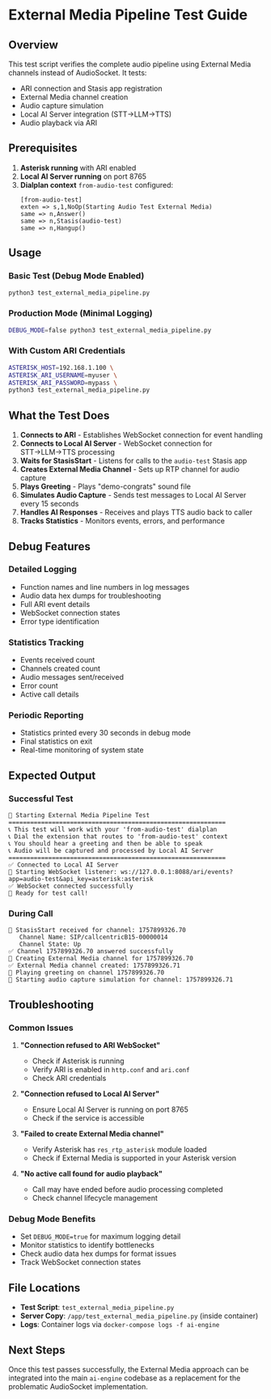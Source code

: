 # External Media Pipeline Test Guide

## Overview
This test script verifies the complete audio pipeline using External Media channels instead of AudioSocket. It tests:
- ARI connection and Stasis app registration
- External Media channel creation
- Audio capture simulation
- Local AI Server integration (STT→LLM→TTS)
- Audio playback via ARI

## Prerequisites
1. **Asterisk running** with ARI enabled
2. **Local AI Server running** on port 8765
3. **Dialplan context** `from-audio-test` configured:
   ```asterisk
   [from-audio-test]
   exten => s,1,NoOp(Starting Audio Test External Media)
   same => n,Answer()
   same => n,Stasis(audio-test)
   same => n,Hangup()
   ```

## Usage

### Basic Test (Debug Mode Enabled)
```bash
python3 test_external_media_pipeline.py
```

### Production Mode (Minimal Logging)
```bash
DEBUG_MODE=false python3 test_external_media_pipeline.py
```

### With Custom ARI Credentials
```bash
ASTERISK_HOST=192.168.1.100 \
ASTERISK_ARI_USERNAME=myuser \
ASTERISK_ARI_PASSWORD=mypass \
python3 test_external_media_pipeline.py
```

## What the Test Does

1. **Connects to ARI** - Establishes WebSocket connection for event handling
2. **Connects to Local AI Server** - WebSocket connection for STT→LLM→TTS processing
3. **Waits for StasisStart** - Listens for calls to the `audio-test` Stasis app
4. **Creates External Media Channel** - Sets up RTP channel for audio capture
5. **Plays Greeting** - Plays "demo-congrats" sound file
6. **Simulates Audio Capture** - Sends test messages to Local AI Server every 15 seconds
7. **Handles AI Responses** - Receives and plays TTS audio back to caller
8. **Tracks Statistics** - Monitors events, errors, and performance

## Debug Features

### Detailed Logging
- Function names and line numbers in log messages
- Audio data hex dumps for troubleshooting
- Full ARI event details
- WebSocket connection states
- Error type identification

### Statistics Tracking
- Events received count
- Channels created count
- Audio messages sent/received
- Error count
- Active call details

### Periodic Reporting
- Statistics printed every 30 seconds in debug mode
- Final statistics on exit
- Real-time monitoring of system state

## Expected Output

### Successful Test
```
🚀 Starting External Media Pipeline Test
============================================================
📞 This test will work with your 'from-audio-test' dialplan
📞 Dial the extension that routes to 'from-audio-test' context
📞 You should hear a greeting and then be able to speak
📞 Audio will be captured and processed by Local AI Server
============================================================
✅ Connected to Local AI Server
🔌 Starting WebSocket listener: ws://127.0.0.1:8088/ari/events?app=audio-test&api_key=asterisk:asterisk
✅ WebSocket connected successfully
🎯 Ready for test call!
```

### During Call
```
🚀 StasisStart received for channel: 1757899326.70
   Channel Name: SIP/callcentricB15-00000014
   Channel State: Up
✅ Channel 1757899326.70 answered successfully
🔗 Creating External Media channel for 1757899326.70
✅ External Media channel created: 1757899326.71
🎵 Playing greeting on channel 1757899326.70
🎤 Starting audio capture simulation for channel: 1757899326.71
```

## Troubleshooting

### Common Issues

1. **"Connection refused to ARI WebSocket"**
   - Check if Asterisk is running
   - Verify ARI is enabled in `http.conf` and `ari.conf`
   - Check ARI credentials

2. **"Connection refused to Local AI Server"**
   - Ensure Local AI Server is running on port 8765
   - Check if the service is accessible

3. **"Failed to create External Media channel"**
   - Verify Asterisk has `res_rtp_asterisk` module loaded
   - Check if External Media is supported in your Asterisk version

4. **"No active call found for audio playback"**
   - Call may have ended before audio processing completed
   - Check channel lifecycle management

### Debug Mode Benefits
- Set `DEBUG_MODE=true` for maximum logging detail
- Monitor statistics to identify bottlenecks
- Check audio data hex dumps for format issues
- Track WebSocket connection states

## File Locations
- **Test Script**: `test_external_media_pipeline.py`
- **Server Copy**: `/app/test_external_media_pipeline.py` (inside container)
- **Logs**: Container logs via `docker-compose logs -f ai-engine`

## Next Steps
Once this test passes successfully, the External Media approach can be integrated into the main `ai-engine` codebase as a replacement for the problematic AudioSocket implementation.
